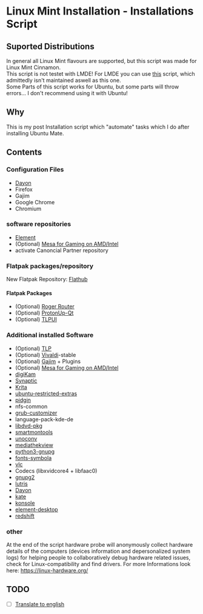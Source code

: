 # Linux Mint Installation - Installations Script
## Suported Distributions
In general all Linux Mint flavours are supported, but this script was made for Linux Mint Cinnamon.  
This script is not testet with LMDE! For LMDE you can use [this](https://github.com/Linux-Installation/LMDE-Installations-Script) script, which admittedly isn't maintained aswell as this one.  
Some Parts of this script works for Ubuntu, but some parts will throw errors... I don't recommend using it with Ubuntu!

## Why
This is my post Installation script which "automate" tasks which I do after installing Ubuntu Mate.

## Contents
### Configuration Files
- [Dayon](https://github.com/RetGal/Dayon)
- Firefox
- Gajim
- Google Chrome
- Chromium

### software repositories
- [Element](https://element.io/get-started)
- (Optional) [Mesa for Gaming on AMD/Intel](https://github.com/ValveSoftware/Proton/wiki/Requirements#amdintel)
- activate Canoncial Partner repository

### Flatpak packages/repository
New Flatpak Repository: [Flathub](https://flathub.org)
#### Flatpak Packages
- (Optional) [Roger Router](https://flathub.org/apps/details/org.tabos.roger)
- (Optional) [ProtonUp-Qt](https://flathub.org/apps/details/net.davidotek.pupgui2)
- (Optional) [TLPUI](https://flathub.org/apps/com.github.d4nj1.tlpui)

### Additional installed Software
- (Optional) [TLP](https://linrunner.de/tlp/)
- (Optional) [Vivaldi](https://vivaldi.com/de/)-stable
- (Optional) [Gajim](https://gajim.org/) + Plugins
- (Optional) [Mesa for Gaming on AMD/Intel](https://github.com/ValveSoftware/Proton/wiki/Requirements#amdintel)
- [digiKam](https://www.digikam.org/)
- [Synaptic](https://www.nongnu.org/synaptic/)
- [Krita](https://krita.org)
- [ubuntu-restricted-extras](https://help.ubuntu.com/community/RestrictedFormats)
- [pidgin](https://www.pidgin.im/)
- nfs-common
- [grub-customizer](https://launchpad.net/grub-customizer)
- language-pack-kde-de
- [libdvd-pkg](https://www.videolan.org/developers/libdvdcss.html)
- [smartmontools](https://www.smartmontools.org/)
- [unoconv](https://github.com/unoconv/unoconv)
- [mediathekview](https://mediathekview.de/)
- [python3-gnupg](https://pypi.org/project/python-gnupg/)
- [fonts-symbola](https://fontlibrary.org/de/font/symbola)
- [vlc](https://www.videolan.org/vlc/index.de.html)
- Codecs (libxvidcore4 + libfaac0)
- [gnupg2](https://gnupg.org/)
- [lutris](https://lutris.net/)
- [Dayon](https://github.com/RetGal/Dayon)
- [kate](https://kate-editor.org)
- [konsole](https://konsole.kde.org/)
- [element-desktop](https://element.io/get-started)
- [redshift](http://jonls.dk/redshift/)

### other
At the end of the script hardware probe will anonymously collect hardware details of the computers (devices information and depersonalized system logs) for helping people to collaboratively debug hardware related issues, check for Linux-compatibility and find drivers. For more Informations look here: https://linux-hardware.org/

## TODO
- [ ] [Translate to english](https://github.com/Ubuntu-Installation/Installations-Script/issues/1)
